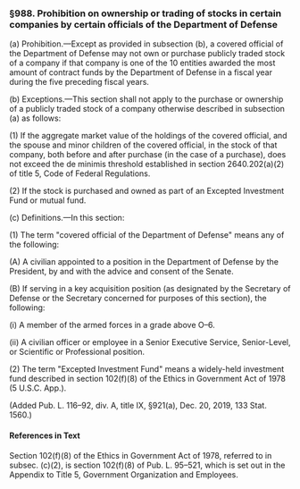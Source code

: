 ### §988. Prohibition on ownership or trading of stocks in certain companies by certain officials of the Department of Defense ###

(a) Prohibition.—Except as provided in subsection (b), a covered official of the Department of Defense may not own or purchase publicly traded stock of a company if that company is one of the 10 entities awarded the most amount of contract funds by the Department of Defense in a fiscal year during the five preceding fiscal years.

(b) Exceptions.—This section shall not apply to the purchase or ownership of a publicly traded stock of a company otherwise described in subsection (a) as follows:

(1) If the aggregate market value of the holdings of the covered official, and the spouse and minor children of the covered official, in the stock of that company, both before and after purchase (in the case of a purchase), does not exceed the de minimis threshold established in section 2640.202(a)(2) of title 5, Code of Federal Regulations.

(2) If the stock is purchased and owned as part of an Excepted Investment Fund or mutual fund.

(c) Definitions.—In this section:

(1) The term "covered official of the Department of Defense" means any of the following:

(A) A civilian appointed to a position in the Department of Defense by the President, by and with the advice and consent of the Senate.

(B) If serving in a key acquisition position (as designated by the Secretary of Defense or the Secretary concerned for purposes of this section), the following:

(i) A member of the armed forces in a grade above O–6.

(ii) A civilian officer or employee in a Senior Executive Service, Senior-Level, or Scientific or Professional position.

(2) The term "Excepted Investment Fund" means a widely-held investment fund described in section 102(f)(8) of the Ethics in Government Act of 1978 (5 U.S.C. App.).

(Added Pub. L. 116–92, div. A, title IX, §921(a), Dec. 20, 2019, 133 Stat. 1560.)

#### References in Text ####

Section 102(f)(8) of the Ethics in Government Act of 1978, referred to in subsec. (c)(2), is section 102(f)(8) of Pub. L. 95–521, which is set out in the Appendix to Title 5, Government Organization and Employees.